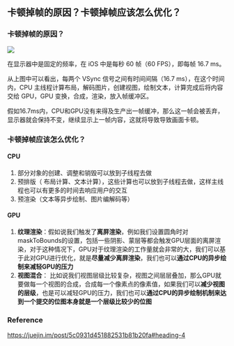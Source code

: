 ## 卡顿掉帧的原因？卡顿掉帧应该怎么优化？

### 卡顿掉帧的原因？

![](https://github.com/RayJiang16/Swift-Review/blob/master/Image/UI/screen-fps.png)

在显示器中是固定的频率，在 iOS 中是每秒 60 帧（60 FPS），即每帧 16.7 ms。

从上图中可以看出，每两个 VSync 信号之间有时间间隔（16.7 ms），在这个时间内，CPU 主线程计算布局，解码图片，创建视图，绘制文本，计算完成后将内容交给 GPU，GPU 变换，合成，渲染，放入帧缓冲区。

假如16.7ms内，CPU和GPU没有来得及生产出一帧缓冲，那么这一帧会被丢弃，显示器就会保持不变，继续显示上一帧内容，这就将导致导致画面卡顿。



### 卡顿掉帧应该怎么优化？

#### CPU

1. 部分对象的创建、调整和销毁可以放到子线程去做
2. 预排版（ 布局计算、文本计算），这些计算也可以放到子线程去做，这样主线程也可以有更多的时间去响应用户的交互
3. 预渲染（文本等异步绘制、图片编解码等）

#### GPU

1. **纹理渲染**：假如说我们触发了**离屏渲染**，例如我们设置圆角时对maskToBounds的设置，包括一些阴影、蒙层等都会触发GPU层面的离屏渲染，对于这种情况下，GPU对于纹理渲染的工作量就会非常的大，我们可以基于此对GPU进行优化，就是**尽量减少离屏渲染**，我们也可以**通过CPU的异步绘制来减轻GPU的压力**
2. **视图混合**： 比如说我们视图层级比较复杂，视图之间层层叠加，那么GPU就要做每一个视图的合成，合成每一个像素点的像素值，如果我们可以**减少视图的层级**，也是可以减轻GPU的压力，我们也可以**通过CPU的异步绘制机制来达到一个提交的位图本身就是一个层级比较少的位图**



### Reference

https://juejin.im/post/5c0931d451882531b81b20fa#heading-4
